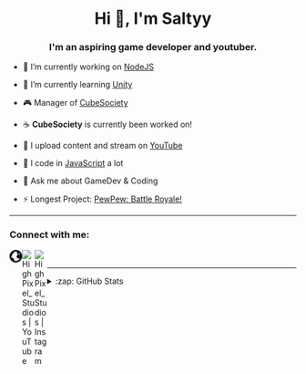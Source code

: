 <h1 align="center">Hi 👋, I'm Saltyy</h1>
<h3 align="center">I'm an aspiring game developer and youtuber.</h3>

- 🔭 I’m currently working on [NodeJS](https://nodejs.org/en/)

- 🌱 I’m currently learning [Unity](https://unity.com/)

- 🎮 Manager of [CubeSociety](https://www.cubesociety.online)

- ☕ **CubeSociety** is currently been worked on!

- 🍕 I upload content and stream on [YouTube](https://www.youtube.com/channel/UCPv9skaJDU2hczo1db1pz0A)

- 📝 I code in [JavaScript](https://www.javascript.com/) a lot

- 💬 Ask me about GameDev & Coding

- ⚡ Longest Project: [PewPew: Battle Royale!](https://scratch.mit.edu/projects/235875486/)

---

### Connect with me:

[<img align="left" alt="smoll.ga" width="22px" src="https://raw.githubusercontent.com/iconic/open-iconic/master/svg/globe.svg" />][website]
[<img align="left" alt="HighPixel_Studios | YouTube" width="22px" src="https://cdn.jsdelivr.net/npm/simple-icons@v3/icons/youtube.svg" />][youtube]
[<img align="left" alt="HighPixel_Studios | Instagram" width="22px" src="https://cdn.jsdelivr.net/npm/simple-icons@v3/icons/instagram.svg" />][instagram]

<br />

---

<details>
  <summary>:zap: GitHub Stats</summary>

  <img align="left" alt="GitHub Stats" src="https://github-readme-stats.codestackr.vercel.app/api?username=HighPixel-Studios&show_icons=true&hide_border=true" />

</details>


[website]: https://smoll.ga
[youtube]: https://youtube.com/highpixelstudios
[instagram]: https://instagram.com/highpixel_studios_
